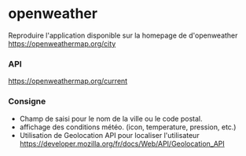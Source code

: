 # openweather
Reproduire l'application disponible sur la homepage de d'openweather
https://openweathermap.org/city

### API  
https://openweathermap.org/current

### Consigne
- Champ de saisi pour le nom de la ville ou le code postal.
- affichage des conditions météo. (icon, temperature, pression, etc.)
- Utilisation de Geolocation API pour localiser l'utilisateur 
https://developer.mozilla.org/fr/docs/Web/API/Geolocation_API

